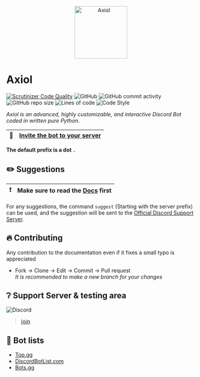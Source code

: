 <div align="center">
  <a href="https://discord.com/api/oauth2/authorize?client_id=843484459113775114&permissions=8&scope=bot">
    <img
      alt="Axiol"
      src="https://cdn.discordapp.com/attachments/843519647055609856/845662999686414336/Logo1.png"
      width="140"
    />
  </a>
</div>

# Axiol
[![Scrutinizer Code Quality](https://scrutinizer-ci.com/g/GitBolt/Axiol/badges/quality-score.png?b=pkg-rewrite)](https://scrutinizer-ci.com/g/GitBolt/Axiol/?branch=pkg-rewrite)
![GitHub](https://img.shields.io/github/license/GitBolt/Axiol)
![GitHub commit activity](https://img.shields.io/github/commit-activity/m/GitBolt/Axiol)
![GitHub repo size](https://img.shields.io/github/repo-size/GitBolt/Axiol)
![Lines of code](https://img.shields.io/tokei/lines/Github/GitBolt/Axiol)
![Code Style](https://img.shields.io/badge/code%20style-pep8-green)

*Axiol is an advanced, highly customizable, and interactive Discord Bot coded in written pure Python.*

| :pushpin: | [Invite the bot to your server](https://discord.com/oauth2/authorize?client_id=843484459113775114&permissions=473295959&scope=bot) |
| ------------- | :----------------------------------------------------------------------------------------------------------------------------- |


**The default prefix is a dot `.`**


## :pencil2: Suggestions

| :exclamation: | Make sure to read the [Docs](/DOCS.md) first |
| ------------- | :------------------------------------------- |

For any suggestions, the command `suggest` (Starting with the server prefix) can be used, and the suggestion will be sent to the
[Official Discord Support Server](https://discord.gg/Rzz5WS9jXW).


## :fire: Contributing
Any contribution to the documentation even if it fixes a small typo is appreciated

- Fork → Clone → Edit → Commit → Pull request </br>
*It is recommended to make a new branch for your changes*

## :grey_question: Support Server & testing area
![Discord](https://img.shields.io/discord/843516084266729512)
> [join](https://discord.gg/Rzz5WS9jXW)

## :star2: Bot lists
- [Top.gg](https://top.gg/bot/843484459113775114/vote)
- [DiscordBotList.com](https://discordbotlist.com/bots/axiol/upvote)
- [Bots.gg](https://discord.bots.gg/bots/843484459113775114)
